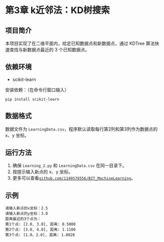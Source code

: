 # 第3章 k近邻法：KD树搜索

## 项目简介
本项目实现了在二维平面内，给定已知数据点和新数据点，通过 KDTree 算法快速查找与新数据点最近的 3 个已知数据点。

## 依赖环境
- scikit-learn

安装依赖：（在命令行窗口输入）
```
pip install scikit-learn
```

## 数据格式
数据文件为 `LearningData.csv`，程序默认读取每行第2列和第3列作为数据点的 x、y 坐标。

## 运行方法
1. 确保 `Learning_2.py` 和 `LearningData.csv` 在同一目录下。
2. 按提示输入新点的 x、y 坐标。
3. 更多可以查看[`github.com/1149578556/BIT_MachineLearning`](github.com/1149578556/BIT_MachineLearning)。

## 示例
```
请输入新点的x坐标：2.5
请输入新点的y坐标：3.0
距离最近的3个点为：
第1个点: [2.0, 3.0], 距离: 0.5000
第2个点: [3.0, 4.0], 距离: 1.1180
第3个点: [1.0，2.0], 距离: 1.8028
```